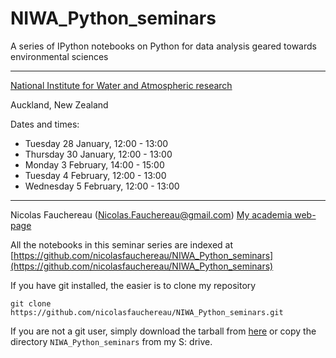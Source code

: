 NIWA_Python_seminars
====================

A series of IPython notebooks on Python for data analysis geared towards environmental sciences

<hr size=3>

[National Institute for Water and Atmospheric research](http://www.niwa.co.nz) 

Auckland, New Zealand 

Dates and times: 

+ Tuesday 28 January, 12:00 - 13:00
+ Thursday 30 January, 12:00 - 13:00
+ Monday 3 February, 14:00 - 15:00
+ Tuesday 4 February, 12:00 - 13:00
+ Wednesday 5 February, 12:00 - 13:00


<hr size=3>

Nicolas Fauchereau (Nicolas.Fauchereau@gmail.com) [My academia web-page](http://niwa.academia.edu/NicolasFauchereau)

All the notebooks in this seminar series are indexed at [https://github.com/nicolasfauchereau/NIWA_Python_seminars](https://github.com/nicolasfauchereau/NIWA_Python_seminars)

If you have git installed, the easier is to clone my repository 

    git clone https://github.com/nicolasfauchereau/NIWA_Python_seminars.git

If you are not a git user, simply download the tarball from [here](https://github.com/nicolasfauchereau/NIWA_Python_seminars/archive/master.zip) or copy the directory `NIWA_Python_seminars` from my S: drive.
